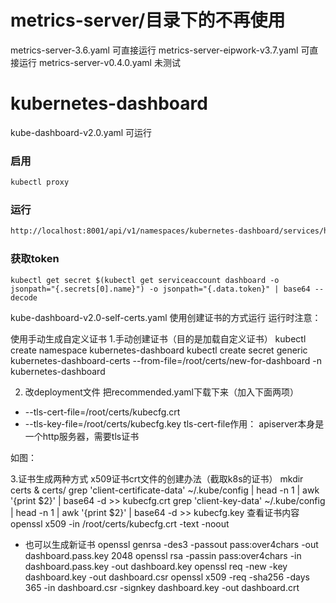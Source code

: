 # metrics-server/目录下的不再使用

metrics-server-3.6.yaml 可直接运行
metrics-server-eipwork-v3.7.yaml  可直接运行
metrics-server-v0.4.0.yaml 未测试

# kubernetes-dashboard
kube-dashboard-v2.0.yaml 可运行
### 启用
```bash
kubectl proxy
```
### 运行
```bash
http://localhost:8001/api/v1/namespaces/kubernetes-dashboard/services/https:kubernetes-dashboard:/proxy/#/node?namespace=default
```

### 获取token
```shell
kubectl get secret $(kubectl get serviceaccount dashboard -o jsonpath="{.secrets[0].name}") -o jsonpath="{.data.token}" | base64 --decode
```


kube-dashboard-v2.0-self-certs.yaml 使用创建证书的方式运行
运行时注意：

使用手动生成自定义证书
1.手动创建证书（目的是加载自定义证书）
kubectl create namespace kubernetes-dashboard
kubectl create secret generic kubernetes-dashboard-certs --from-file=/root/certs/new-for-dashboard -n kubernetes-dashboard

2. 改deployment文件
把recommended.yaml下载下来（加入下面两项）
- --tls-cert-file=/root/certs/kubecfg.crt
- --tls-key-file=/root/certs/kubecfg.key
tls-cert-file作用：
apiserver本身是一个http服务器，需要tls证书

如图：

3.证书生成两种方式 
x509证书crt文件的创建办法（截取k8s的证书）
mkdir certs & certs/
 grep 'client-certificate-data' ~/.kube/config | head -n 1 | awk '{print $2}' | base64 -d >> kubecfg.crt
 grep 'client-key-data' ~/.kube/config | head -n 1 | awk '{print $2}' | base64 -d >> kubecfg.key
查看证书内容
 openssl x509 -in /root/certs/kubecfg.crt -text -noout
* 也可以生成新证书
openssl genrsa -des3 -passout pass:over4chars -out dashboard.pass.key 2048
openssl rsa -passin pass:over4chars -in dashboard.pass.key -out dashboard.key
openssl req -new -key dashboard.key -out dashboard.csr
openssl x509 -req -sha256 -days 365 -in dashboard.csr -signkey dashboard.key -out dashboard.crt

